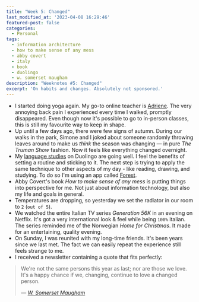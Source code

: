 ```yaml
---
title: "Week 5: Changed"
last_modified_at: '2023-04-08 16:29:46'
featured-post: false
categories:
  - Personal
tags:
  - information architecture
  - how to make sense of any mess
  - abby covert
  - italy
  - book
  - duolingo
  - w. somerset maugham
description: "Weeknotes #5: Changed"
excerpt: 'On habits and changes. Absolutely not sponsored.'
---
```

<ul class="smd-ul">
  <li>I started doing yoga again. My go-to online teacher is <a href="https://www.youtube.com/c/yogawithadriene">Adriene</a>. The very annoying back pain I experienced every time I walked, promptly disappeared. Even though now it's possible to go to in-person classes, this is still my favourite way to keep in shape.</li>
  <li>Up until a few days ago, there were few signs of autumn. During our walks in the park, Simone and I joked about someone randomly throwing leaves around to make us <em>think</em> the season was changing — in pure <em>The Truman Show</em> fashion. Now it feels like everything changed overnight.</li>
  <li>My <a href="https://silviamaggidesign.com/personal/weeknotes-4/">language studies</a> on Duolingo are going well. I feel the benefits of setting a routine and sticking to it. The next step is trying to apply the same technique to other aspects of my day - like reading, drawing, and studying. To do so I'm using an app called <a href="https://www.forestapp.cc/">Forest</a>.</li>
  <li>Abby Covert's book <em>How to make sense of any mess</em> is putting things into perspective for me.  Not just about information technology, but also my life and goals in general.</li>
  <li>Temperatures are dropping, so yesterday we set the radiator in our room to <code>2</code> (<code>out of 5</code>).</li>
  <li>We watched the entire Italian TV series <em>Generation 56K</em> in an evening on Netflix. It's got a very international look & feel while being <code>100%</code> italian. The series reminded me of the Norwegian <em>Home for Christmas</em>. It made for an entertaining, quality evening.</li>
  <li>On Sunday, I was reunited with my long-time friends. It's been years since we last met. The fact we can easily repeat the experience still feels strange to me.</li>
  <li>I received a newsletter containing a quote that fits perfectly:</li>
</ul>

> We're not the same persons this year as last; nor are those we love. It's a happy chance if we, changing, continue to love a changed person.
>
> <cite>— <a href="https://en.wikipedia.org/wiki/W._Somerset_Maugham" title="read his biography on Wikipedia">W. Somerset Maugham</a></cite>